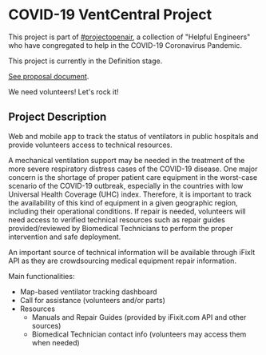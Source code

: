# COVID-19 VentCentral Project

This project is part of [#projectopenair](https://www.projectopenair.org/), a collection of "Helpful Engineers" who have congregated to help in the COVID-19 Coronavirus Pandemic.

This project is currently in the Definition stage.

[See proposal document](https://github.com/Helpful-Engineers/resources/blob/master/software/proposals/ventilator_knowledge_database.md).

We need volunteers! Let's rock it!

## Project Description

Web and mobile app to track the status of ventilators in public hospitals and provide volunteers access to technical resources.

A mechanical ventilation support may be needed in the treatment of the more severe respiratory distress cases of the COVID-19 disease. One major concern is the shortage of proper patient care equipment in the worst-case scenario of the COVID-19 outbreak, especially in the countries with low Universal Health Coverage (UHC) index. Therefore, it is important to track the availability of this kind of equipment in a given geographic region, including their operational conditions. If repair is needed, volunteers will need access to verified technical resources such as repair guides provided/reviewed by Biomedical Technicians to perform the proper intervention and safe deployment.

An important source of technical information will be available through iFixIt API as they are crowdsourcing medical equipment repair information.

Main functionalities:
* Map-based ventilator tracking dashboard
* Call for assistance (volunteers and/or parts)
* Resources
  * Manuals and Repair Guides (provided by iFixit.com API and other sources)
  * Biomedical Technician contact info (volunteers may access them when needed)
